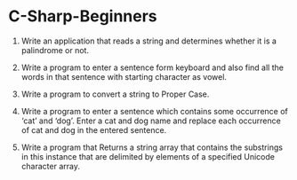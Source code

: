 # C-Sharp-Beginners
	
1.	Write an application that reads a string and determines whether it is a palindrome or not.


2.	Write a program to enter a sentence form keyboard and also find all the words in that sentence with starting character as vowel. 

3.	 Write a program to convert a string to Proper Case.

4.	Write a program to enter a sentence which contains some occurrence of ‘cat’ and ‘dog’. Enter a cat and dog name and replace each occurrence of cat and dog in the entered sentence.

5.	Write a program that Returns a string array that contains the substrings in this instance that are delimited by elements of a specified Unicode character array.


